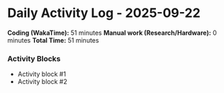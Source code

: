 # Daily Activity Log - 2025-09-22

**Coding (WakaTime):** 51 minutes
**Manual work (Research/Hardware):** 0 minutes
**Total Time:** 51 minutes

### Activity Blocks
- Activity block #1
- Activity block #2
